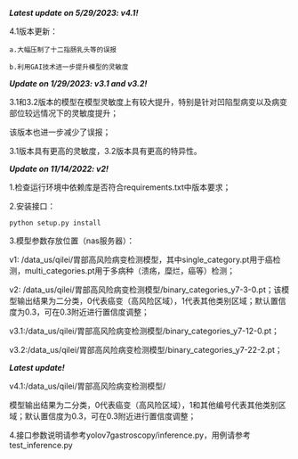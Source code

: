***Latest update on 5/29/2023: v4.1!***

4.1版本更新：

    a.大幅压制了十二指肠乳头等的误报

    b.利用GAI技术进一步提升模型的灵敏度

***Update on 1/29/2023: v3.1 and v3.2!***

3.1和3.2版本的模型在模型灵敏度上有较大提升，特别是针对凹陷型病变以及病变部位较远情况下的灵敏度提升；

该版本也进一步减少了误报；

3.1版本具有更高的灵敏度，3.2版本具有更高的特异性。

***Update on 11/14/2022: v2!***

1.检查运行环境中依赖库是否符合requirements.txt中版本要求；

2.安装接口：
``` shell
python setup.py install
```
3.模型参数存放位置（nas服务器）：

v1: /data_us/qilei/胃部高风险病变检测模型，其中single_category.pt用于癌检测，multi_categories.pt用于多病种（溃疡，糜烂，癌等）检测；

v2: /data_us/qilei/胃部高风险病变检测模型/binary_categories_y7-3-0.pt；该模型输出结果为二分类，0代表癌变（高风险区域），1代表其他类别区域；默认置信度为0.3，可在0.3附近进行置信度调整；

v3.1:/data_us/qilei/胃部高风险病变检测模型/binary_categories_y7-12-0.pt；

v3.2:/data_us/qilei/胃部高风险病变检测模型/binary_categories_y7-22-2.pt；

***Latest update!***

v4.1:/data_us/qilei/胃部高风险病变检测模型/

模型输出结果为二分类，0代表癌变（高风险区域），1和其他编号代表其他类别区域；默认置信度为0.3，可在0.3附近进行置信度调整；

4.接口参数说明请参考yolov7gastroscopy/inference.py，用例请参考test_inference.py